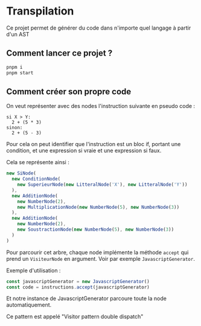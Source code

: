 # Transpilation

Ce projet permet de générer du code dans n'importe quel langage à partir d'un AST

## Comment lancer ce projet ?

```bash
pnpm i
pnpm start
```
## Comment créer son propre code

On veut représenter avec des nodes l'instruction suivante en pseudo code :

```pseudo
si X > Y:
  2 + (5 * 3)
sinon:
  2 + (5 - 3)
```

Pour cela on peut identifier que l'instruction est un bloc if, portant une condition, et une expression si vraie et une expression si faux.

Cela se représente ainsi :

```typescript
new SiNode(
  new ConditionNode(
    new SuperieurNode(new LitteralNode('X'), new LitteralNode('Y'))
  ),
  new AdditionNode(
    new NumberNode(2),
    new MultiplicationNode(new NumberNode(5), new NumberNode(3))
  ),
  new AdditionNode(
    new NumberNode(2),
    new SoustractionNode(new NumberNode(5), new NumberNode(3))
  )
)
```

Pour parcourir cet arbre, chaque node implémente la méthode `accept` qui prend un `VisiteurNode` en argument. Voir par exemple `JavascriptGenerator`.

Exemple d'utilisation :

```typescript
const javascriptGenerator = new JavascriptGenerator()
const code = instructions.accept(javascriptGenerator)
```

Et notre instance de JavascriptGenerator parcoure toute la node automatiquement.

Ce pattern est appelé "Visitor pattern double dispatch"
